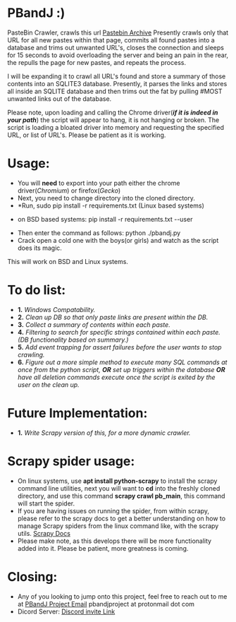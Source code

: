 # PBandJ :)
PasteBin Crawler, crawls this url [Pastebin Archive](https://www.pastebin.com/archive)
Presently crawls only that URL for all new pastes within that page, commits all found pastes into a database and trims out unwanted URL's, closes the connection and sleeps for 15 seconds to avoid overloading the server and being an pain in the rear, the repulls the page for new pastes, and repeats the process.

I will be expanding it to crawl all URL's found and store a summary of those contents into an SQLITE3 database. Presently, it parses the links and stores all inside an SQLITE database and then trims out the fat by pulling #MOST unwanted links out of the database.

Please note, upon loading and calling the Chrome driver(**_if it is indeed in your path_**) the script will appear to hang, it is not hanging or broken. The script is loading a bloated driver into memory and requesting the specified URL, or list of URL's. Please be patient as it is working.

# **Usage:**
- You will **need** to export into your path either the chrome driver(_Chromium_) or firefox(_Gecko_)
- Next, you need to change directory into the cloned directory.
- *Run, sudo pip install -r requirements.txt (Linux based systems)
* on BSD based systems: pip install -r requirements.txt --user
- Then enter the command as follows: python ./pbandj.py
- Crack open a cold one with the boys(or girls) and watch as the script does its magic.

This will work on BSD and Linux systems.

# **To do list:**

- **1.** _Windows Compatability._
- **2.** _Clean up DB so that only paste links are present within the DB._
- **3.** _Collect a summary of contents within each paste._
- **4.** _Filtering to search for specific strings contained within each paste.(DB functionality based on summary.)_
- **5.** _Add event trapping for assert failures before the user wants to stop crawling._
- **6.** _Figure out a more simple method to execute many SQL commands at once from the python script, **OR** set up triggers within the database **OR** have all deletion commands execute once the script is exited by the user on the clean up._

# **Future Implementation:**
- **1.** _Write Scrapy version of this, for a more dynamic crawler._


# **Scrapy spider usage:**
- On linux systems, use **apt install python-scrapy** to install the scrapy command line utilities, next you will want to **cd** into the freshly cloned directory, and use this command **scrapy crawl pb_main**, this command will start the spider.
- If you are having issues on running the spider, from within scrapy, please refer to the scrapy docs to get a better understanding on how to manage Scrapy spiders from the linux command like, with the scrapy utils. [Scrapy Docs](https://doc.scrapy.org/en/latest/intro/tutorial.html)
- Please make note, as this develops there will be more functionality added into it. Please be patient, more greatness is coming.

# **Closing:**

- Any of you looking to jump onto this project, feel free to reach out to me at [PBandJ Project Email](mailto:pbandjproject@protonmail.com) pbandjproject at protonmail dot com
- Dicord Server: [Discord invite Link](https://discord.gg/7Thyupp)
